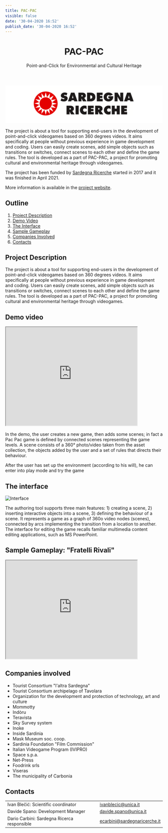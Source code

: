 ```yaml
---
title: PAC-PAC
visible: false
date: '30-04-2020 16:52'
publish_date: '30-04-2020 16:52'
---
```


<div style="text-align: center">
<header>
<h1>PAC-PAC </h1>
<p>Point-and-Click for Environmental and Cultural Heritage</p>
</header>
</div>

![Logo of Sardegna Ricerche](img/sardegna-ricerche.png)

The project is about a tool for supporting end-users in the development of point-and-click videogames based on 360 degrees videos. It aims specifically at people without previous experience in game development and coding. Users can easily create scenes, add simple objects such as transitions or switches, connect scenes to each other and define the game rules. The tool is developed as a part of PAC-PAC, a project for promoting cultural and environmental heritage through videogames.



The project has been funded by [Sardegna Ricerche](https://www.regione.sardegna.it/) started in 
2017 and it was finished in April 2021. 

More information is available in the [project website](https://cg3hci.dmi.unica.it/pacpac-project/).

## Outline
1. [Project Description](#description)
2. [Demo Video](#demo)
3. [The Interface](#interface)
4. [Sample Gameplay](#gameplay)
5. [Companies Involved](#companies)
6. [Contacts](#contacts)

<a id="description"></a>

## Project Description
The project is about a tool for supporting end-users in the development of point-and-click videogames based on 360 degrees videos. It aims specifically at people without previous experience in game development and coding. Users can easily create scenes, add simple objects such as transitions or switches, connect scenes to each other and define the game rules. The tool is developed as a part of PAC-PAC, a project for promoting cultural and environmental heritage through videogames.

<a id="demo"></a>

## Demo video
<iframe width="420" height="315" src="https://www.youtube.com/embed/P13c1-kIt-g"></iframe>

In the demo, the user creates a new game, then adds some scenes; in fact a Pac Pac game is defined by connected scenes representing the game levels. A scene consists of a 360° photo/video taken from the asset collection, the objects added by the user and a set of rules that directs their behaviour.

After the user has set up the environment (according to his will), he can enter into play mode and try the game

<a id="interface"></a>

## The interface
![Interface](https://i.ibb.co/fHknj7j/Cattxzcura.png)

The authoring tool supports three main features: 1) creating a scene, 2) inserting interactive objects into a scene, 3) defining the behaviour of a scene.
It represents a game as a graph of 360o video nodes (scenes), connected by arcs implementing the transition from a location to another. The interface for editing the game recalls familiar multimedia content editing applications, such as MS PowerPoint.

<a id="gameplay"></a>

## Sample Gameplay: "Fratelli Rivali" 
<iframe width="420" height="315" src="https://www.youtube.com/embed/e4XGZwPpgvY" title="YouTube video player" allow="accelerometer; autoplay; clipboard-write; encrypted-media; gyroscope; picture-in-picture" allowfullscreen></iframe>

<a id="companies"></a>

## Companies involved
+ Tourist Consortium "l'altra Sardegna"
+ Tourist Consortium archipelago of Tavolara
+ Organization for the development and protection of technology, art and culture
+  Mommotty
+ Indòru
+ Teravista
+ Sky Survey system
+ Inoke
+ Inside Sardinia
+ Mask Museum soc. coop.
+ Sardinia Foundation "Film Commission"
+ Italian Videogame Program (IVIPRO)
+ Space s.p.a.
+ Net-Press
+ Foodrink srls
+ Viseras
+ The municipality of  Carbonia

<a id="contacts"></a>

## Contacts

| | |
| ------ | ----------- |
| Ivan Blečić: Scientific coordinator| <ivanblecic@unica.it> |
| Davide Spano: Development Manager | <davide.spano@unica.it> |
| Dario Carbini: Sardegna Ricerca responsible   | <ecarbini@sardegnaricerche.it> |
